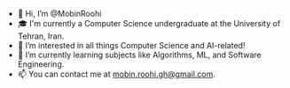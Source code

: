 - 👋 Hi, I’m @MobinRoohi
- 🎓 I'm currently a Computer Science undergraduate at the University of Tehran, Iran.
- 👀 I’m interested in all things Computer Science and AI-related!
- 🌱 I’m currently learning subjects like Algorithms, ML, and Software Engineering.
- 📫 You can contact me at mobin.roohi.gh@gmail.com.

<!---
MobinRoohi/MobinRoohi is a ✨ special ✨ repository because its `README.md` (this file) appears on your GitHub profile.
You can click the Preview link to take a look at your changes.
--->

